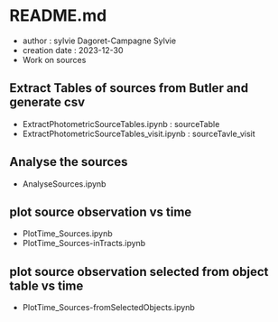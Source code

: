 # README.md

- author : sylvie Dagoret-Campagne Sylvie
- creation date : 2023-12-30
- Work on sources

## Extract Tables of sources from Butler and generate csv

- ExtractPhotometricSourceTables.ipynb : sourceTable
- ExtractPhotometricSourceTables_visit.ipynb : sourceTavle_visit

## Analyse the sources
- AnalyseSources.ipynb

## plot source observation vs time
- PlotTime_Sources.ipynb
- PlotTime_Sources-inTracts.ipynb

## plot source observation selected from object table vs time 
- PlotTime_Sources-fromSelectedObjects.ipynb


